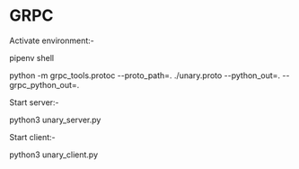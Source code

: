 # GRPC

Activate environment:-

pipenv shell

python -m grpc_tools.protoc --proto_path=. ./unary.proto --python_out=. --grpc_python_out=.

Start server:-

python3 unary_server.py


Start client:-

python3 unary_client.py
